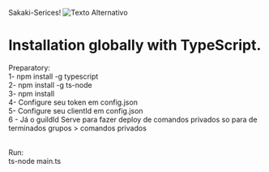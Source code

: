 Sakaki-Serices!
<img src="https://i.ibb.co/6H0czWk/undefined-image-1.png" alt="Texto Alternativo">


# Installation globally with TypeScript.
Preparatory: <br>
1- npm install -g typescript <br>
2- npm install -g ts-node <br>
3- npm install <br>
4- Configure seu token em config.json <br>
5- Configure seu clientId em config.json <br>
6 - Já o guildId Serve para fazer deploy de comandos privados so para de terminados grupos > comandos privados <br>
<br>

Run:<br>
ts-node main.ts <br>
